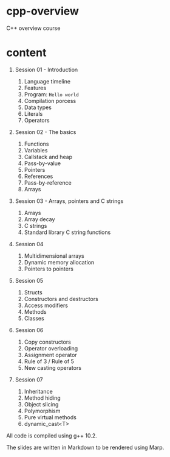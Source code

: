 # cpp-overview
C++ overview course

# content
1. Session 01 - Introduction
    1. Language timeline
    2. Features
    3. Program: `Hello world`
    4. Compilation porcess
    5. Data types
    6. Literals
    7. Operators
    
2. Session 02 - The basics
    1. Functions
    2. Variables
    3. Callstack and heap
    4. Pass-by-value
    5. Pointers
    6. References
    7. Pass-by-reference
    8. Arrays
    
3. Session 03 - Arrays, pointers and C strings
    1. Arrays
    2. Array decay
    3. C strings
    4. Standard library C string functions
    
4. Session 04
    1. Multidimensional arrays
    2. Dynamic memory allocation
    3. Pointers to pointers

5. Session 05
    1. Structs
    2. Constructors and destructors
    3. Access modifiers
    4. Methods
    5. Classes

6. Session 06
    1. Copy constructors
    2. Operator overloading
    3. Assignment operator
    4. Rule of 3 / Rule of 5
    5. New casting operators

7. Session 07
    1. Inheritance
    2. Method hiding
    3. Object slicing
    4. Polymorphism
    5. Pure virtual methods
    6. dynamic_cast&lt;T&gt;
    


All code is compiled using g++ 10.2.

The slides are written in Markdown to be rendered using Marp.

 
